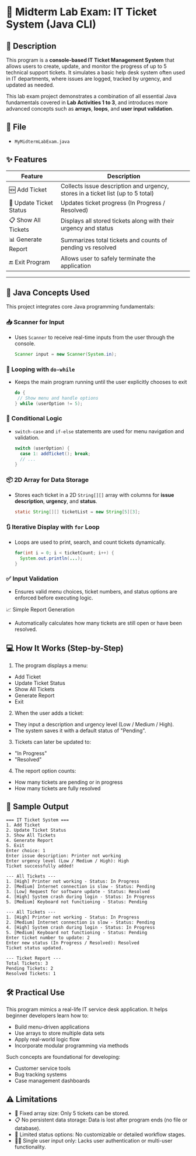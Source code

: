 # 🧾 Midterm Lab Exam: IT Ticket System (Java CLI)

## 📌 Description

This program is a **console-based IT Ticket Management System** that allows users to create, update, and monitor the progress of up to 5 technical support tickets. It simulates a basic help desk system often used in IT departments, where issues are logged, tracked by urgency, and updated as needed.

This lab exam project demonstrates a combination of all essential Java fundamentals covered in **Lab Activities 1 to 3**, and introduces more advanced concepts such as **arrays**, **loops**, and **user input validation**.

## 📂 File
- `MyMidtermLabExam.java`

## ✨ Features

| Feature | Description |
|--------|-------------|
| 🆕 Add Ticket | Collects issue description and urgency, stores in a ticket list (up to 5 total) |
| 🔄 Update Ticket Status | Updates ticket progress (In Progress / Resolved) |
| 📋 Show All Tickets | Displays all stored tickets along with their urgency and status |
| 📊 Generate Report | Summarizes total tickets and counts of pending vs resolved |
| 🔚 Exit Program | Allows user to safely terminate the application |

---

## 🧠 Java Concepts Used

This project integrates core Java programming fundamentals:

### 📥 Scanner for Input
- Uses `Scanner` to receive real-time inputs from the user through the console.
  ```java
  Scanner input = new Scanner(System.in);
  ```

### 🔁 Looping with `do-while`
- Keeps the main program running until the user explicitly chooses to exit
  ```java
  do {
   // Show menu and handle options
  } while (userOption != 5);
  ```

### 🧩 Conditional Logic
- `switch-case` and `if-else` statements are used for menu navigation and validation.
  ```java
  switch (userOption) {
    case 1: addTicket(); break;
    // ...
  }
  ```

### 📦 2D Array for Data Storage
- Stores each ticket in a 2D `String[][]` array with columns for **issue** **description**, **urgency**, and **status**.
  ```java
  static String[][] ticketList = new String[5][3];

### 🔃 Iterative Display with `for` Loop
- Loops are used to print, search, and count tickets dynamically.
  ```java
  for(int i = 0; i < ticketCount; i++) {
    System.out.println(...);
  }
  ```

### ✅ Input Validation
- Ensures valid menu choices, ticket numbers, and status options are enforced before executing logic.

📈 Simple Report Generation
- Automatically calculates how many tickets are still open or have been resolved.

## 💻 How It Works (Step-by-Step)
1. The program displays a menu:
- Add Ticket
- Update Ticket Status
- Show All Tickets
- Generate Report
- Exit

2. When the user adds a ticket:
- They input a description and urgency level (Low / Medium / High).
- The system saves it with a default status of "Pending".

3. Tickets can later be updated to:
- "In Progress"
- "Resolved"

4. The report option counts:
- How many tickets are pending or in progress
- How many tickets are fully resolved

## 🧪 Sample Output
```
=== IT Ticket System ===
1. Add Ticket
2. Update Ticket Status
3. Show All Tickets
4. Generate Report
5. Exit
Enter choice: 1
Enter issue description: Printer not working
Enter urgency level (Low / Medium / High): High
Ticket successfully added!
```
```
--- All Tickets ---
1. [High] Printer not working - Status: In Progress  
2. [Medium] Internet connection is slow - Status: Pending  
3. [Low] Request for software update - Status: Resolved  
4. [High] System crash during login - Status: In Progress  
5. [Medium] Keyboard not functioning - Status: Pending 
```
```
--- All Tickets ---
1. [High] Printer not working - Status: In Progress  
2. [Medium] Internet connection is slow - Status: Pending  
4. [High] System crash during login - Status: In Progress  
5. [Medium] Keyboard not functioning - Status: Pending  
Enter ticket number to update: 2  
Enter new status (In Progress / Resolved): Resolved  
Ticket status updated.
```
```
--- Ticket Report ---
Total Tickets: 3
Pending Tickets: 2
Resolved Tickets: 1
```

## 🛠️ Practical Use
This program mimics a real-life IT service desk application. It helps beginner developers learn how to:
- Build menu-driven applications
- Use arrays to store multiple data sets
- Apply real-world logic flow
- Incorporate modular programming via methods

Such concepts are foundational for developing:
- Customer service tools
- Bug tracking systems
- Case management dashboards

## ⚠️ Limitations
- 🔢 Fixed array size: Only 5 tickets can be stored.
- 📋 No persistent data storage: Data is lost after program ends (no file or database).
- 🧠 Limited status options: No customizable or detailed workflow stages.
- 🧑‍💻 Single user input only: Lacks user authentication or multi-user functionality.
